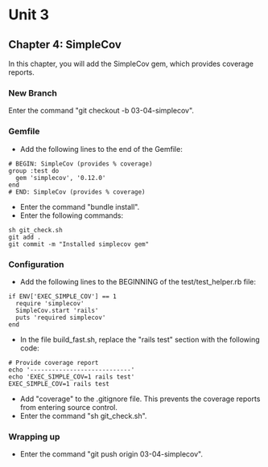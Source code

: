 # Unit 3
## Chapter 4: SimpleCov

In this chapter, you will add the SimpleCov gem, which provides coverage reports.

### New Branch
Enter the command "git checkout -b 03-04-simplecov".

### Gemfile
* Add the following lines to the end of the Gemfile:
```
# BEGIN: SimpleCov (provides % coverage)
group :test do
  gem 'simplecov', '0.12.0'
end
# END: SimpleCov (provides % coverage)
```
* Enter the command "bundle install".
* Enter the following commands:
```
sh git_check.sh
git add .
git commit -m "Installed simplecov gem"
```
### Configuration
* Add the following lines to the BEGINNING of the test/test_helper.rb file:
```
if ENV['EXEC_SIMPLE_COV'] == 1
  require 'simplecov'
  SimpleCov.start 'rails'
  puts 'required simplecov'
end
```
* In the file build_fast.sh, replace the "rails test" section with the following code:
```
# Provide coverage report
echo '----------------------------'
echo 'EXEC_SIMPLE_COV=1 rails test'
EXEC_SIMPLE_COV=1 rails test
```
* Add "coverage" to the .gitignore file.  This prevents the coverage reports from entering source control.
* Enter the command "sh git_check.sh".

### Wrapping up
* Enter the command "git push origin 03-04-simplecov".
